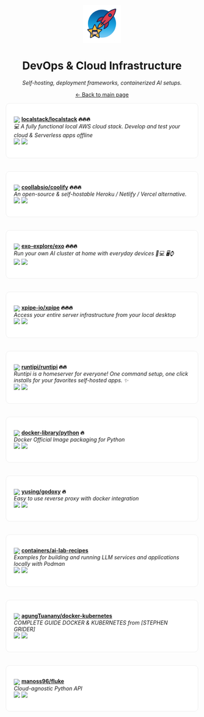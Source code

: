 <p align="center"><img src="../assets/awesome-logo.png" width="100" alt="Awesome Repos"/></p>
<h1 align="center">DevOps & Cloud Infrastructure</h1>
<p align="center"><i>Self-hosting, deployment frameworks, containerized AI setups.</i></p>

<p align="center"><a href="../README.md">← Back to main page</a></p>

<div align="left" style="border:1px solid #eee; border-radius:10px; padding:18px 20px; background:#fff;">

<img src="https://avatars.githubusercontent.com/u/28732122?v=4" width="32" style="vertical-align:middle;"/> <strong><a href="https://github.com/localstack/localstack">localstack/localstack</a> 🔥🔥🔥</strong><br/>
<em>💻 A fully functional local AWS cloud stack. Develop and test your cloud & Serverless apps offline</em><br/>
<span>
<a href="https://github.com/localstack/localstack/stargazers"><img src="https://img.shields.io/github/stars/localstack/localstack?style=flat-square&labelColor=343b41"></a>
<a href="https://github.com/localstack/localstack/network/members"><img src="https://img.shields.io/github/forks/localstack/localstack?style=flat-square&labelColor=343b41"></a>
</span>
</div><br><br>

<div align="left" style="border:1px solid #eee; border-radius:10px; padding:18px 20px; background:#fff;">

<img src="https://avatars.githubusercontent.com/u/60715044?v=4" width="32" style="vertical-align:middle;"/> <strong><a href="https://github.com/coollabsio/coolify">coollabsio/coolify</a> 🔥🔥🔥</strong><br/>
<em>An open-source & self-hostable Heroku / Netlify / Vercel alternative.</em><br/>
<span>
<a href="https://github.com/coollabsio/coolify/stargazers"><img src="https://img.shields.io/github/stars/coollabsio/coolify?style=flat-square&labelColor=343b41"></a>
<a href="https://github.com/coollabsio/coolify/network/members"><img src="https://img.shields.io/github/forks/coollabsio/coolify?style=flat-square&labelColor=343b41"></a>
</span>
</div><br><br>

<div align="left" style="border:1px solid #eee; border-radius:10px; padding:18px 20px; background:#fff;">

<img src="https://avatars.githubusercontent.com/u/162823259?v=4" width="32" style="vertical-align:middle;"/> <strong><a href="https://github.com/exo-explore/exo">exo-explore/exo</a> 🔥🔥🔥</strong><br/>
<em>Run your own AI cluster at home with everyday devices 📱💻 🖥️⌚</em><br/>
<span>
<a href="https://github.com/exo-explore/exo/stargazers"><img src="https://img.shields.io/github/stars/exo-explore/exo?style=flat-square&labelColor=343b41"></a>
<a href="https://github.com/exo-explore/exo/network/members"><img src="https://img.shields.io/github/forks/exo-explore/exo?style=flat-square&labelColor=343b41"></a>
</span>
</div><br><br>

<div align="left" style="border:1px solid #eee; border-radius:10px; padding:18px 20px; background:#fff;">

<img src="https://avatars.githubusercontent.com/u/93734037?v=4" width="32" style="vertical-align:middle;"/> <strong><a href="https://github.com/xpipe-io/xpipe">xpipe-io/xpipe</a> 🔥🔥🔥</strong><br/>
<em>Access your entire server infrastructure from your local desktop</em><br/>
<span>
<a href="https://github.com/xpipe-io/xpipe/stargazers"><img src="https://img.shields.io/github/stars/xpipe-io/xpipe?style=flat-square&labelColor=343b41"></a>
<a href="https://github.com/xpipe-io/xpipe/network/members"><img src="https://img.shields.io/github/forks/xpipe-io/xpipe?style=flat-square&labelColor=343b41"></a>
</span>
</div><br><br>

<div align="left" style="border:1px solid #eee; border-radius:10px; padding:18px 20px; background:#fff;">

<img src="https://avatars.githubusercontent.com/u/147710665?v=4" width="32" style="vertical-align:middle;"/> <strong><a href="https://github.com/runtipi/runtipi">runtipi/runtipi</a> 🔥🔥</strong><br/>
<em>Runtipi is a homeserver for everyone! One command setup, one click installs for your favorites self-hosted apps. ✨</em><br/>
<span>
<a href="https://github.com/runtipi/runtipi/stargazers"><img src="https://img.shields.io/github/stars/runtipi/runtipi?style=flat-square&labelColor=343b41"></a>
<a href="https://github.com/runtipi/runtipi/network/members"><img src="https://img.shields.io/github/forks/runtipi/runtipi?style=flat-square&labelColor=343b41"></a>
</span>
</div><br><br>

<div align="left" style="border:1px solid #eee; border-radius:10px; padding:18px 20px; background:#fff;">

<img src="https://avatars.githubusercontent.com/u/7739233?v=4" width="32" style="vertical-align:middle;"/> <strong><a href="https://github.com/docker-library/python">docker-library/python</a> 🔥</strong><br/>
<em>Docker Official Image packaging for Python</em><br/>
<span>
<a href="https://github.com/docker-library/python/stargazers"><img src="https://img.shields.io/github/stars/docker-library/python?style=flat-square&labelColor=343b41"></a>
<a href="https://github.com/docker-library/python/network/members"><img src="https://img.shields.io/github/forks/docker-library/python?style=flat-square&labelColor=343b41"></a>
</span>
</div><br><br>

<div align="left" style="border:1px solid #eee; border-radius:10px; padding:18px 20px; background:#fff;">

<img src="https://avatars.githubusercontent.com/u/23052124?v=4" width="32" style="vertical-align:middle;"/> <strong><a href="https://github.com/yusing/godoxy">yusing/godoxy</a> 🔥</strong><br/>
<em>Easy to use reverse proxy with docker integration</em><br/>
<span>
<a href="https://github.com/yusing/godoxy/stargazers"><img src="https://img.shields.io/github/stars/yusing/godoxy?style=flat-square&labelColor=343b41"></a>
<a href="https://github.com/yusing/godoxy/network/members"><img src="https://img.shields.io/github/forks/yusing/godoxy?style=flat-square&labelColor=343b41"></a>
</span>
</div><br><br>

<div align="left" style="border:1px solid #eee; border-radius:10px; padding:18px 20px; background:#fff;">

<img src="https://avatars.githubusercontent.com/u/5874934?v=4" width="32" style="vertical-align:middle;"/> <strong><a href="https://github.com/containers/ai-lab-recipes">containers/ai-lab-recipes</a> </strong><br/>
<em>Examples for building and running LLM services and applications locally with Podman</em><br/>
<span>
<a href="https://github.com/containers/ai-lab-recipes/stargazers"><img src="https://img.shields.io/github/stars/containers/ai-lab-recipes?style=flat-square&labelColor=343b41"></a>
<a href="https://github.com/containers/ai-lab-recipes/network/members"><img src="https://img.shields.io/github/forks/containers/ai-lab-recipes?style=flat-square&labelColor=343b41"></a>
</span>
</div><br><br>

<div align="left" style="border:1px solid #eee; border-radius:10px; padding:18px 20px; background:#fff;">

<img src="https://avatars.githubusercontent.com/u/8944399?v=4" width="32" style="vertical-align:middle;"/> <strong><a href="https://github.com/agungTuanany/docker-kubernetes">agungTuanany/docker-kubernetes</a> </strong><br/>
<em>COMPLETE GUIDE DOCKER & KUBERNETES from [STEPHEN GRIDER]</em><br/>
<span>
<a href="https://github.com/agungTuanany/docker-kubernetes/stargazers"><img src="https://img.shields.io/github/stars/agungTuanany/docker-kubernetes?style=flat-square&labelColor=343b41"></a>
<a href="https://github.com/agungTuanany/docker-kubernetes/network/members"><img src="https://img.shields.io/github/forks/agungTuanany/docker-kubernetes?style=flat-square&labelColor=343b41"></a>
</span>
</div><br><br>

<div align="left" style="border:1px solid #eee; border-radius:10px; padding:18px 20px; background:#fff;">

<img src="https://avatars.githubusercontent.com/u/109573523?v=4" width="32" style="vertical-align:middle;"/> <strong><a href="https://github.com/manoss96/fluke">manoss96/fluke</a> </strong><br/>
<em>Cloud-agnostic Python API </em><br/>
<span>
<a href="https://github.com/manoss96/fluke/stargazers"><img src="https://img.shields.io/github/stars/manoss96/fluke?style=flat-square&labelColor=343b41"></a>
<a href="https://github.com/manoss96/fluke/network/members"><img src="https://img.shields.io/github/forks/manoss96/fluke?style=flat-square&labelColor=343b41"></a>
</span>
</div><br><br>

